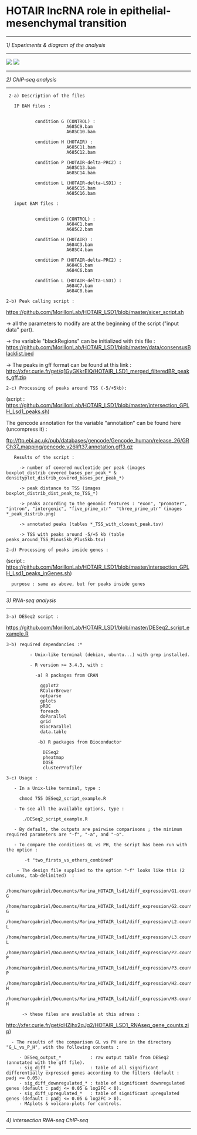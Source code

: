 # HOTAIR lncRNA role in epithelial-mesenchymal transition

---

*1) Experiments & diagram of the analysis*

---

 ![](https://github.com/MorillonLab/HOTAIR_LSD1/blob/master/images_HOTAIR_LSD1/HOTAIR_LSD1_experiment.png)
 ![](https://github.com/MorillonLab/HOTAIR_LSD1/blob/master/images_HOTAIR_LSD1/analysis.png)
 
 ---

 *2) ChIP-seq analysis*
 
 ---

     2-a) Description of the files
 
       IP BAM files :


               condition G (CONTROL) :
                           A685C9.bam
                           A685C10.bam

               condition H (HOTAIR) :             
                           A685C11.bam
                           A685C12.bam  

               condition P (HOTAIR-delta-PRC2) :            
                           A685C13.bam
                           A685C14.bam

               condition L (HOTAIR-delta-LSD1) :           
                           A685C15.bam
                           A685C16.bam

       input BAM files :


               condition G (CONTROL) :
                           A684C1.bam
                           A685C2.bam

               condition H (HOTAIR) :             
                           A684C3.bam
                           A685C4.bam  

               condition P (HOTAIR-delta-PRC2) :            
                           A684C6.bam
                           A684C6.bam

               condition L (HOTAIR-delta-LSD1) :           
                           A684C7.bam
                           A684C8.bam

[]()

    2-b) Peak calling script :

   https://github.com/MorillonLab/HOTAIR_LSD1/blob/master/sicer_script.sh

   -> all the parameters to modify are at the beginning of the script ("input data" part).
   
   -> the variable "blackRegions" can be initialized with this file : https://github.com/MorillonLab/HOTAIR_LSD1/blob/master/data/consensusBlacklist.bed
   
   -> The peaks in gff format can be found at this link : http://xfer.curie.fr/get/q1GyGKkrEIQ/HOTAIR_LSD1_merged_filteredBR_peaks_gff.zip
    
    2-c) Processing of peaks around TSS (-5/+5kb): 
(script : https://github.com/MorillonLab/HOTAIR_LSD1/blob/master/intersection_GPLH_Lsd1_peaks.sh)
    


The gencode annotation for the variable "annotation" can be found here (uncompress it) : 

ftp://ftp.ebi.ac.uk/pub/databases/gencode/Gencode_human/release_26/GRCh37_mapping/gencode.v26lift37.annotation.gff3.gz

       Results of the script :
       
         -> number of covered nucleotide per peak (images boxplot_distrib_covered_bases_per_peak_* & densityplot_distrib_covered_bases_per_peak_*)
         
         -> peak distance to TSS (images boxplot_distrib_dist_peak_to_TSS_*)
         
         -> peaks according to the genomic features : "exon", "promoter", "intron", "intergenic", "five_prime_utr"  "three_prime_utr" (images *_peak_distrib.png)
         
         -> annotated peaks (tables *_TSS_with_closest_peak.tsv)
         
         -> TSS with peaks around -5/+5 kb (table peaks_around_TSS_Minus5kb_Plus5kb.tsv)
         
[]()         
          
    
    2-d) Processing of peaks inside genes :    
(script : https://github.com/MorillonLab/HOTAIR_LSD1/blob/master/intersection_GPLH_Lsd1_peaks_inGenes.sh)

      purpose : same as above, but for peaks inside genes
     
                
       
---       
   
*3) RNA-seq analysis*

---

    3-a) DESeq2 script :
    
   https://github.com/MorillonLab/HOTAIR_LSD1/blob/master/DESeq2_script_example.R
  
  []()
  
    3-b) required dependancies :*
    
             - Unix-like terminal (debian, ubuntu...) with grep installed.

             - R version >= 3.4.3, with :

               -a) R packages from CRAN

                 ggplot2
                 RColorBrewer
                 optparse
                 gplots
                 pROC
                 foreach
                 doParallel	
                 grid	
                 BiocParallel
                 data.table

                -b) R packages from Bioconductor

                  DESeq2
                  pheatmap
                  DOSE
                  clusterProfiler
                  
[]()
    
    3-c) Usage :
     
       - In a Unix-like terminal, type :
     
         chmod 755 DESeq2_script_example.R
     
       - To see all the available options, type :
     
          ./DESeq2_script_example.R
          
       - By default, the outputs are pairwise comparisons ; the minimum required parameters are "-f", "-a", and "-o".
     
       - To compare the conditions GL vs PH, the script has been run with the option :
       
           -t "two_firsts_vs_others_combined"
           
        - The design file supplied to the option "-f" looks like this (2 columns, tab-delimited)  :
        
          /home/marcgabriel/Documents/Marina_HOTAIR_lsd1/diff_expression/G1.counts.tsv	G
          /home/marcgabriel/Documents/Marina_HOTAIR_lsd1/diff_expression/G2.counts.tsv	G
          /home/marcgabriel/Documents/Marina_HOTAIR_lsd1/diff_expression/L2.counts.tsv	L
          /home/marcgabriel/Documents/Marina_HOTAIR_lsd1/diff_expression/L3.counts.tsv	L
          /home/marcgabriel/Documents/Marina_HOTAIR_lsd1/diff_expression/P2.counts.tsv	P
          /home/marcgabriel/Documents/Marina_HOTAIR_lsd1/diff_expression/P3.counts.tsv	P
          /home/marcgabriel/Documents/Marina_HOTAIR_lsd1/diff_expression/H2.counts.tsv	H
          /home/marcgabriel/Documents/Marina_HOTAIR_lsd1/diff_expression/H3.counts.tsv	H
          
          -> these files are available at this adress :
 http://xfer.curie.fr/get/cHZjhx2qJg2/HOTAIR_LSD1_RNAseq_gene_counts.zip)
 
      - The results of the comparison GL vs PH are in the directory "G_L_vs_P_H", with the following contents :
      
         - DESeq_output_*           : raw output table from DESeq2 (annotated with the gff file).
         - sig_diff_*               : table of all significant differentially expressed genes according to the filters (default : padj <= 0.05).
         - sig_diff_downregulated_* : table of significant downregulated genes (default : padj <= 0.05 & log2FC < 0).
         - sig_diff_upregulated_*   : table of significant upregulated genes (default : padj <= 0.05 & log2FC > 0).
         - MAplots & volcano-plots for controls.


---       
   
*4) intersection RNA-seq ChIP-seq*

---    
       
        
     
